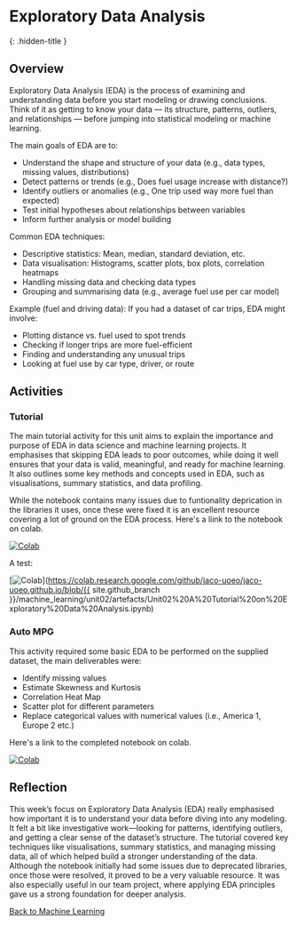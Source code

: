 # Exploratory Data Analysis
{: .hidden-title }

## Overview

Exploratory Data Analysis (EDA) is the process of examining and understanding data before you start modeling or drawing conclusions. Think of it as getting to know your data — its structure, patterns, outliers, and relationships — before jumping into statistical modeling or machine learning.

The main goals of EDA are to:
- Understand the shape and structure of your data (e.g., data types, missing values, distributions)
- Detect patterns or trends (e.g., Does fuel usage increase with distance?)
- Identify outliers or anomalies (e.g., One trip used way more fuel than expected)
- Test initial hypotheses about relationships between variables
- Inform further analysis or model building

Common EDA techniques:
- Descriptive statistics: Mean, median, standard deviation, etc.
- Data visualisation: Histograms, scatter plots, box plots, correlation heatmaps
- Handling missing data and checking data types
- Grouping and summarising data (e.g., average fuel use per car model)

Example (fuel and driving data):
If you had a dataset of car trips, EDA might involve:
- Plotting distance vs. fuel used to spot trends
- Checking if longer trips are more fuel-efficient
- Finding and understanding any unusual trips
- Looking at fuel use by car type, driver, or route

## Activities

### Tutorial
The main tutorial activity for this unit aims to explain the importance and purpose of EDA in data science and machine learning projects. It emphasises that skipping EDA leads to poor outcomes, while doing it well ensures that your data is valid, meaningful, and ready for machine learning. It also outlines some key methods and concepts used in EDA, such as visualisations, summary statistics, and data profiling.

While the notebook contains many issues due to funtionality deprication in the libraries it uses, once these were fixed it is an excellent resource covering a lot of ground on the EDA process. Here's a liink to the notebook on colab.

[![Colab](https://colab.research.google.com/assets/colab-badge.svg)](https://colab.research.google.com/github/jaco-uoeo/jaco-uoeo.github.io/blob/main/machine_learning/unit02/artefacts/Unit02%20A%20Tutorial%20on%20Exploratory%20Data%20Analysis.ipynb)


A test:

[![Colab](https://colab.research.google.com/assets/colab-badge.svg)](https://colab.research.google.com/github/jaco-uoeo/jaco-uoeo.github.io/blob/{{ site.github_branch }}/machine_learning/unit02/artefacts/Unit02%20A%20Tutorial%20on%20Exploratory%20Data%20Analysis.ipynb)



### Auto MPG

This activity required some basic EDA to be performed on the supplied dataset, the main deliverables were:

- Identify missing values
- Estimate Skewness and Kurtosis
- Correlation Heat Map
- Scatter plot for different parameters
- Replace categorical values with numerical values (i.e., America 1, Europe 2 etc.)

Here's a link to the completed notebook on colab.

[![Colab](https://colab.research.google.com/assets/colab-badge.svg)](https://colab.research.google.com/github/jaco-uoeo/jaco-uoeo.github.io/blob/main/machine_learning/unit02/artefacts/auto_mpgh.ipynb)

## Reflection

This week’s focus on Exploratory Data Analysis (EDA) really emphasised how important it is to understand your data before diving into any modeling. It felt a bit like investigative work—looking for patterns, identifying outliers, and getting a clear sense of the dataset’s structure. The tutorial covered key techniques like visualisations, summary statistics, and managing missing data, all of which helped build a stronger understanding of the data. Although the notebook initially had some issues due to deprecated libraries, once those were resolved, it proved to be a very valuable resource. It was also especially useful in our team project, where applying EDA principles gave us a strong foundation for deeper analysis.


[Back to Machine Learning](/machine_learning/)